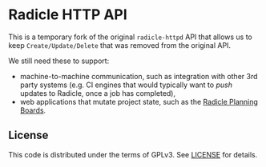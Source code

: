 # Radicle HTTP API

This is a temporary fork of the original `radicle-httpd` API that allows us to keep `Create/Update/Delete` 
that was removed from the original API. 

We still need these to support: 
- machine-to-machine communication, such as integration with other 3rd party systems (e.g. CI engines that would typically want to _push_ updates to Radicle, once a job has completed),
- web applications that mutate project state, such as the [Radicle Planning Boards](https://explorer.radicle.gr/nodes/seed.radicle.gr/rad:z2BdUVZFvHdxRfdtGJQdSH2kyXNM6).


## License

This code is distributed under the terms of GPLv3. See [LICENSE][lic] for details.


[lic]: ./LICENSE
